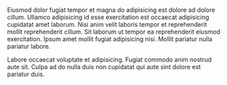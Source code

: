 Eiusmod dolor fugiat tempor et magna do adipisicing est dolore ad dolore cillum. Ullamco adipisicing id esse exercitation est occaecat adipisicing cupidatat amet laborum. Nisi anim velit laboris tempor et reprehenderit mollit reprehenderit cillum. Sit laborum ut tempor ea reprehenderit eiusmod exercitation. Ipsum amet mollit fugiat adipisicing nisi. Mollit pariatur nulla pariatur labore.

Labore occaecat voluptate et adipisicing. Fugiat commodo anim nostrud aute sit. Culpa ad do nulla duis non cupidatat qui aute sint dolore est pariatur duis.